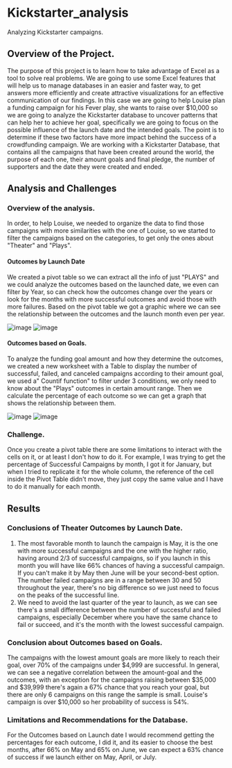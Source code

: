 # Kickstarter_analysis
Analyzing Kickstarter campaigns.

## Overview of the Project.
The purpose of this project is to learn how to take advantage of Excel as a tool to solve real problems. We are going to use some Excel features that will help us to manage databases in an easier and faster way, to get answers more efficiently and create attractive visualizations for an effective communication of our findings.
In this case we are going to help Louise plan a funding campaign for his Fever play, she wants to raise over $10,000 so we are going to analyze the Kickstarter database to uncover patterns that can help her to achieve her goal, specifically we are going to focus on the possible   influence of the launch date and the intended goals. The point is to determine if these two factors have more impact behind the success of a crowdfunding campaign. We are working with a Kickstarter Database, that contains all the campaigns that have been created around the world, the purpose of each one, their amount goals and final pledge, the number of supporters and the date they were created and ended. 

## Analysis and Challenges
### Overview of the analysis.
In order, to help Louise, we needed to organize the data to find those campaigns with more similarities with the one of Louise, so we started to filter the campaigns based on the categories, to get only the ones about "Theater" and "Plays". 

#### Outcomes by Launch Date
We created a pivot table so we can extract all the info of just "PLAYS" and we could analyze the outcomes based on the launched date, we even can filter by Year, so can check how the outcomes change over the years or look for the months with more successful outcomes and avoid those with more failures. Based on the pivot table we got a graphic where we can see the relationship between the outcomes and the launch month even per year. 

 ![image](https://user-images.githubusercontent.com/43548929/155852534-e2110311-177c-4c0e-92ca-3d714a49707b.png)
 ![image](https://user-images.githubusercontent.com/43548929/155852544-5b702bbd-2569-48af-b66c-cc4217ad6aac.png)
 
#### Outcomes based on Goals.
To analyze the funding goal amount and how they determine the outcomes, we created a new worksheet with a Table to display the number of successful, failed, and canceled campaigns according to their amount goal, we used a" Countif function" to filter under 3 conditions, we only need to know about the "Plays" outcomes in certain amount range. Then we calculate the percentage of each outcome so we can get a graph that shows the relationship between them.

![image](https://user-images.githubusercontent.com/43548929/155852571-005f394a-de74-45e9-ba76-1a505627f49f.png)
![image](https://user-images.githubusercontent.com/43548929/155852575-986c448b-d9b2-45d2-b4f6-edb98cb953a3.png)

### Challenge.
Once you create a pivot table there are some limitations to interact with the cells on it, or at least I don't how to do it. For example, I was trying to get the percentage of Successful Campaigns by month, I got it for January, but when I tried to replicate it for the whole column, the reference of the cell inside the Pivot Table didn't move, they just copy the same value and I have to do it manually for each month.

## Results
### Conclusions of Theater Outcomes by Launch Date.
   1) The most favorable month to launch the campaign is May, it is the one with more successful campaigns and the one with the higher ratio, having around 2/3 of successful campaigns, so if you launch in this month you will have like 66% chances of having a successful campaign. If you can't make it by May then June will be your second-best option. The number failed campaigns are in a range between 30 and 50 throughout the year, there's no big difference so we just need to focus on the peaks of the successful line.
   2) We need to avoid the last quarter of the year to launch, as we can see there's a small difference between the number of successful and failed campaigns, especially December where you have the same chance to fail or succeed, and it's the month with the lowest successful campaign. 
   
### Conclusion about Outcomes based on Goals.
The campaigns with the lowest amount goals are more likely to reach their goal, over 70% of the campaigns under $4,999 are successful. In general, we can see a negative correlation between the amount-goal and the outcomes, with an exception for the campaigns raising between $35,000 and $39,999 there's again a 67% chance that you reach your goal, but there are only 6 campaigns on this range the sample is small. Louise's campaign is over $10,000 so her probability of success is 54%.

### Limitations and Recommendations for the Database.
For the Outcomes based on Launch date I would recommend getting the percentages for each outcome, I did it, and its easier to choose the best months, after 66% on May and 65% on June, we can expect a 63% chance of success if we launch either on May, April, or July. 






